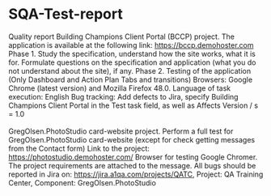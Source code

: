 # SQA-Test-report
Quality report
Building Champions Client Portal (BCCP) project. The application is available at the following link: https://bccp.demohoster.com
Phase 1. Study the specification, understand how the site works, what it is for. Formulate questions on the specification and application (what you do not understand about the site), if any.
Phase 2. Testing of the application (Only Dashboard and Action Plan Tabs and transitions)
Browsers: Google Chrome (latest version) and Mozilla Firefox 48.0.
Language of task execution: English
Bug tracking:
Add defects to Jira, specify Building Champions Client Portal in the Test task field, as well as Affects Version / s = 1.0   <br /> 
<br /> 
GregOlsen.PhotoStudio card-website project. Perform a full test for GregOlsen.PhotoStudio card-website (except for check getting messages from the Contact form)
Link to the project: https://photostudio.demohoster.com/
Browser for testing Google Chromer.
The project requirements are attached to the message.
All bugs should be reported in Jira on: https://jira.a1qa.com/projects/QATC,
Project: QA Training Center,
Сomponent: GregOlsen.PhotoStudio
